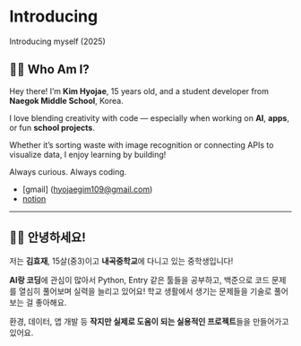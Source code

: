 # Introducing
Introducing myself (2025)
## 🙋‍♂️ Who Am I?

Hey there! I’m **Kim Hyojae**, 15 years old, and a student developer from **Naegok Middle School**, Korea.

I love blending creativity with code — especially when working on **AI**, **apps**, or fun **school projects**.

Whether it’s sorting waste with image recognition or connecting APIs to visualize data, I enjoy learning by building!

Always curious. Always coding.

- [gmail] (hyojaegim109@gmail.com)
- [notion](https://www.notion.so/1d53f01293d8802581b1ff463d03a3ea)
---

## 🙋‍♂️ 안녕하세요!

저는 **김효재**, 15살(중3)이고 **내곡중학교**에 다니고 있는 중학생입니다!

**AI랑 코딩**에 관심이 많아서 Python, Entry 같은 툴들을 공부하고, 백준으로 코드 문제를 열심히 풀어보며 실력을 늘리고 있어요! 
학교 생활에서 생기는 문제들을 기술로 풀어보는 걸 좋아해요.

환경, 데이터, 앱 개발 등 **작지만 실제로 도움이 되는 실용적인 프로젝트**들을 만들어가고 있어요.  
